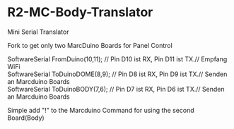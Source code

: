 # R2-MC-Body-Translator
Mini Serial Translator

Fork to get only two MarcDuino Boards for Panel Control

SoftwareSerial FromDuino(10,11);     //  Pin D10 ist RX, Pin D11 ist TX.// Empfang WiFi<br>
SoftwareSerial ToDuinoDOME(8,9);       //  Pin D8 ist RX, Pin D9 ist TX.// Senden an Marcduino Boards<br>
SoftwareSerial ToDuinoBODY(7,6);       //  Pin D7 ist RX, Pin D6 ist TX.// Senden an Marcduino Boards<br>

Simple add "!" to the Marcduino Command for using the second Board(Body)


